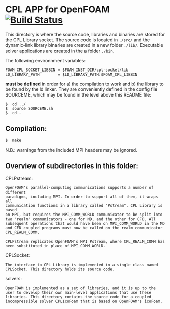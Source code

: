 
# CPL APP for OpenFOAM [![Build Status](https://travis-ci.org/Crompulence/CPL_APP_OPENFOAM-3.0.1.svg?branch=master)](https://travis-ci.org/Crompulence/CPL_APP_OPENFOAM-3.0.1/)

This directory is where the source code, libraries and binaries are stored for
the CPL Library socket. The source code is located in `./src/` and the
dynamic-link library binaries are created in a new folder `./lib/`. 
Executable solver applications are created in the a folder `./bin`.

The following environnment variables:

    FOAM_CPL_SOCKET_LIBBIN = $FOAM_INST_DIR/cpl-socket/lib
    LD_LIBRARY_PATH        = $LD_LIBRARY_PATH:$FOAM_CPL_LIBBIN

**must be defined** in order for a) the compilation to work and b) the library
to be found by the ld linker. They are conveniently defined in the config 
file SOURCEME, which may be found in the level above this README file: 

    $  cd ../
    $  source SOURCEME.sh
    $  cd -


## Compilation:

    $  make

N.B.: warnings from the included MPI headers may be ignored. 

## Overview of subdirectories in this folder:

CPLPstream:

    OpenFOAM's parallel-computing communications supports a number of different
    paradigms, including MPI. In order to support all of them, it wraps all 
    communication functions in a library called "Pstream". CPL Library is based
    on MPI, but requires the MPI_COMM_WORLD communicator to be split into 
    two "realm" communicators - one for MD, and the other for CFD. All 
    subsequent operations that would have been on MPI_COMM_WORLD in the MD
    and CFD coupled programs must now be called on the realm communicator
    CPL_REALM_COMM. 

    CPLPstream replicates OpenFOAM's MPI Pstream, where CPL_REALM_COMM has
    been substituted in place of MPI_COMM_WORLD.


CPLSocket:

    The interface to CPL Library is implemented in a single class named
    CPLSocket. This directory holds its source code. 

solvers:

    OpenFOAM is implemented as a set of libraries, and it is up to the 
    user to develop their own main-level applications that use these 
    libraries. This directory contains the source code for a coupled
    incompressible solver CPLIcoFoam that is based on OpenFOAM's icoFoam.
